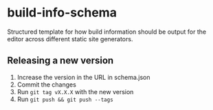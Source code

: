 # build-info-schema

Structured template for how build information should be output for the editor across different static site generators.

## Releasing a new version

1. Increase the version in the URL in schema.json
2. Commit the changes
3. Run `git tag vX.X.X` with the new version
4. Run `git push && git push --tags`
